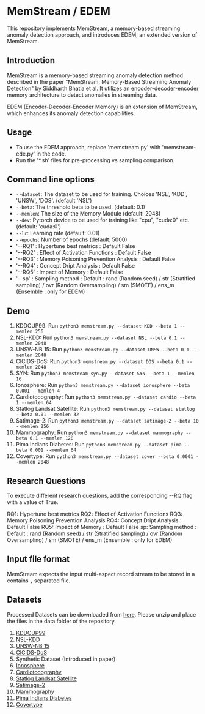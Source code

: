 # MemStream / EDEM


This repository implements MemStream, a memory-based streaming anomaly detection approach, and introduces EDEM, an extended version of MemStream.

## Introduction

MemStream is a memory-based streaming anomaly detection method described in the paper "MemStream: Memory-Based Streaming Anomaly Detection" by Siddharth Bhatia et al. It utilizes an encoder-decoder-encoder memory architecture to detect anomalies in streaming data.

EDEM (Encoder-Decoder-Encoder Memory) is an extension of MemStream, which enhances its anomaly detection capabilities.

## Usage

* To use the EDEM approach, replace 'memstream.py' with 'memstream-ede.py' in the code.
* Run the '*.sh' files for pre-processing vs sampling comparison.

## Command line options
  * `--dataset`: The dataset to be used for training. Choices 'NSL', 'KDD', 'UNSW', 'DOS'. (default 'NSL')
  * `--beta`: The threshold beta to be used. (default: 0.1)
  * `--memlen`: The size of the Memory Module (default: 2048)
  * `--dev`: Pytorch device to be used for training like "cpu", "cuda:0" etc. (default: 'cuda:0')
  * `--lr`: Learning rate (default: 0.01)
  * `--epochs`: Number of epochs (default: 5000)
  * '--RQ1' : Hypertune best metrics : Default False
  * '--RQ2' : Effect of Activation Functions : Default False
  * '--RQ3' : Memory Poisoning Prevention Analysis : Default False
  * '--RQ4' : Concept Dript Analysis : Default False
  * '--RQ5' : Impact of Memory : Default False
  * '--sp' : Sampling method : Default : rand (Random seed) / str (Stratified sampling) / ovr (Random Oversampling) / sm (SMOTE) / ens_m (Ensemble : only for EDEM)

## Demo

1. KDDCUP99: Run `python3 memstream.py --dataset KDD --beta 1 --memlen 256`
2. NSL-KDD: Run `python3 memstream.py --dataset NSL --beta 0.1 --memlen 2048`
3. UNSW-NB 15: Run `python3 memstream.py --dataset UNSW --beta 0.1 --memlen 2048`
4. CICIDS-DoS: Run `python3 memstream.py --dataset DOS --beta 0.1 --memlen 2048`
5. SYN: Run `python3 memstream-syn.py --dataset SYN --beta 1 --memlen 16`
6. Ionosphere: Run `python3 memstream.py --dataset ionosphere --beta 0.001 --memlen 4`
7. Cardiotocography: Run `python3 memstream.py --dataset cardio --beta 1 --memlen 64`
8. Statlog Landsat Satellite: Run `python3 memstream.py --dataset statlog --beta 0.01 --memlen 32`
9. Satimage-2: Run `python3 memstream.py --dataset satimage-2 --beta 10 --memlen 256`
10. Mammography: Run `python3 memstream.py --dataset mammography --beta 0.1 --memlen 128`
11. Pima Indians Diabetes: Run `python3 memstream.py --dataset pima --beta 0.001 --memlen 64`
12. Covertype: Run `python3 memstream.py --dataset cover --beta 0.0001 --memlen 2048`


## Research Questions
To execute different research questions, add the corresponding --RQ flag with a value of True.

RQ1: Hypertune best metrics
RQ2: Effect of Activation Functions
RQ3: Memory Poisoning Prevention Analysis
RQ4: Concept Dript Analysis : Default False
RQ5: Impact of Memory : Default False
sp: Sampling method : Default : rand (Random seed) / str (Stratified sampling) / ovr (Random Oversampling) / sm (SMOTE) / ens_m (Ensemble : only for EDEM)



## Input file format
MemStream expects the input multi-aspect record stream to be stored in a contains `,` separated file.

## Datasets
Processed Datasets can be downloaded from [here](https://drive.google.com/file/d/1najJ13lSwPpB9lkGk-6ZzgAV65m8ux7Y/view?usp=sharing). Please unzip and place the files in the data folder of the repository.

1. [KDDCUP99](http://kdd.ics.uci.edu/databases/kddcup99/kddcup99.html)
2. [NSL-KDD](https://www.unb.ca/cic/datasets/nsl.html)
3. [UNSW-NB 15](https://www.unsw.adfa.edu.au/unsw-canberra-cyber/cybersecurity/ADFA-NB15-Datasets/)
4. [CICIDS-DoS](https://www.unb.ca/cic/datasets/ids-2018.html)
5. Synthetic Dataset (Introduced in paper)
6. [Ionosphere](https://archive.ics.uci.edu/ml/index.php)
7. [Cardiotocography](https://archive.ics.uci.edu/ml/index.php)
8. [Statlog Landsat Satellite](https://archive.ics.uci.edu/ml/index.php)
9. [Satimage-2](http://odds.cs.stonybrook.edu)
10. [Mammography](http://odds.cs.stonybrook.edu)
11. [Pima Indians Diabetes](https://archive.ics.uci.edu/ml/index.php)
12. [Covertype](https://archive.ics.uci.edu/ml/index.php)


